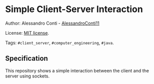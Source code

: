 # Simple Client-Server Interaction


Author: Alessandro Conti - [AlessandroConti11](https://github.com/AlessandroConti11)

License: [MIT license](LICENSE).

Tags: `#client_server`, `#computer_engineering`, `#java`.


## Specification

This repository shows a simple interaction between the client and the server using sockets.
